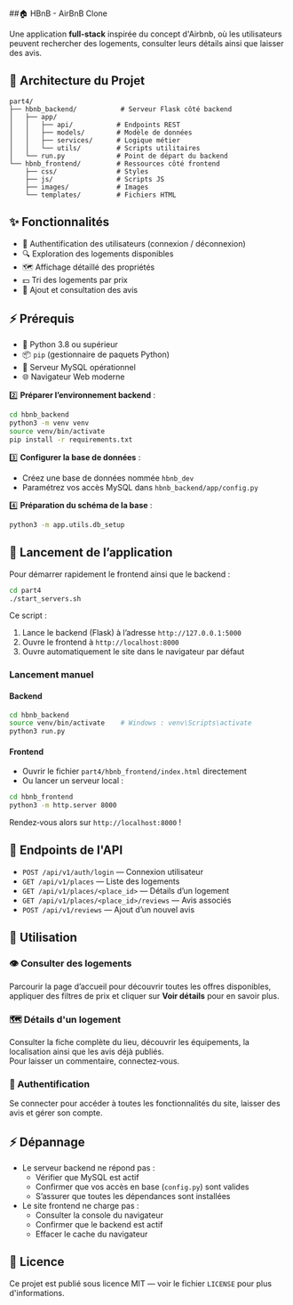 ##🏠 HBnB - AirBnB Clone


Une application **full-stack** inspirée du concept d'Airbnb, où les utilisateurs peuvent rechercher des logements, consulter leurs détails ainsi que laisser des avis.

## 📁 Architecture du Projet

```
part4/
├── hbnb_backend/           # Serveur Flask côté backend
│   ├── app/
│   │   ├── api/           # Endpoints REST
│   │   ├── models/        # Modèle de données
│   │   ├── services/      # Logique métier
│   │   └── utils/         # Scripts utilitaires
│   └── run.py             # Point de départ du backend
└── hbnb_frontend/         # Ressources côté frontend
    ├── css/               # Styles
    ├── js/                # Scripts JS
    ├── images/            # Images
    └── templates/         # Fichiers HTML
```

## ✨ Fonctionnalités

- 👤 Authentification des utilisateurs (connexion / déconnexion)  
- 🔍 Exploration des logements disponibles  
- 🗺️ Affichage détaillé des propriétés  
- 💵 Tri des logements par prix  
- 🌟 Ajout et consultation des avis  

## ⚡️ Prérequis

- 🐍 Python 3.8 ou supérieur
- 📦 `pip` (gestionnaire de paquets Python)
- 🐳 Serveur MySQL opérationnel
- 🌐 Navigateur Web moderne
  

2️⃣ **Préparer l’environnement backend** :
```bash
cd hbnb_backend
python3 -m venv venv
source venv/bin/activate
pip install -r requirements.txt
```

3️⃣ **Configurer la base de données** :
- Créez une base de données nommée `hbnb_dev`
- Paramétrez vos accès MySQL dans `hbnb_backend/app/config.py`

4️⃣ **Préparation du schéma de la base** :
```bash
python3 -m app.utils.db_setup
```

## 🏁 Lancement de l’application

Pour démarrer rapidement le frontend ainsi que le backend :
```bash
cd part4
./start_servers.sh
```

Ce script :
1. Lance le backend (Flask) à l’adresse `http://127.0.0.1:5000`
2. Ouvre le frontend à `http://localhost:8000`  
3. Ouvre automatiquement le site dans le navigateur par défaut

### Lancement manuel

#### Backend
```bash
cd hbnb_backend
source venv/bin/activate    # Windows : venv\Scripts\activate
python3 run.py
```

#### Frontend
- Ouvrir le fichier `part4/hbnb_frontend/index.html` directement
- Ou lancer un serveur local :
```bash
cd hbnb_frontend
python3 -m http.server 8000
```

Rendez‑vous alors sur `http://localhost:8000` !

## 🔗 Endpoints de l'API

- `POST /api/v1/auth/login` — Connexion utilisateur
- `GET /api/v1/places` — Liste des logements
- `GET /api/v1/places/<place_id>` — Détails d’un logement
- `GET /api/v1/places/<place_id>/reviews` — Avis associés
- `POST /api/v1/reviews` — Ajout d’un nouvel avis

## 📱 Utilisation

### 👁️ Consulter des logements
Parcourir la page d’accueil pour découvrir toutes les offres disponibles, appliquer des filtres de prix et cliquer sur **Voir détails** pour en savoir plus.

### 🗺️ Détails d'un logement
Consulter la fiche complète du lieu, découvrir les équipements, la localisation ainsi que les avis déjà publiés.  
Pour laisser un commentaire, connectez‑vous.

### 👤 Authentification
Se connecter pour accéder à toutes les fonctionnalités du site, laisser des avis et gérer son compte.

## ⚡️ Dépannage

- Le serveur backend ne répond pas :
  - Vérifier que MySQL est actif
  - Confirmer que vos accès en base (`config.py`) sont valides
  - S’assurer que toutes les dépendances sont installées
- Le site frontend ne charge pas :
  - Consulter la console du navigateur
  - Confirmer que le backend est actif
  - Effacer le cache du navigateur

## 📄 Licence

Ce projet est publié sous licence MIT — voir le fichier `LICENSE` pour plus d'informations.
